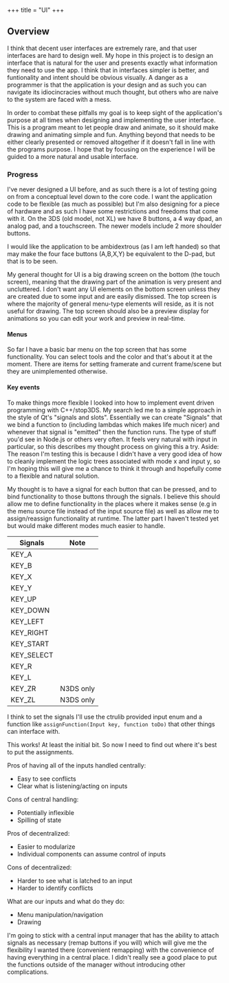 +++
title = "UI"
+++

## Overview

I think that decent user interfaces are extremely rare, and that user interfaces are hard to design well. My hope in this project is to design an interface that is natural for the user and presents exactly what information they need to use the app. I think that in interfaces simpler is better, and funtionality and intent should be obvious visually. A danger as a programmer is that the application is your design and as such you can navigate its idiocincracies without much thought, but others who are naive to the system are faced with a mess.

In order to combat these pitfalls my goal is to keep sight of the application's purpose at all times when designing and implementing the user interface. This is a program meant to let people draw and animate, so it should make drawing and animating simple and fun. Anything beyond that needs to be either clearly presented or removed altogether if it doesn't fall in line with the programs purpose. I hope that by focusing on the experience I will be guided to a more natural and usable interface.

### Progress

I've never designed a UI before, and as such there is a lot of testing going on from a conceptual level down to the core code. I want the application code to be flexible (as much as possible) but I'm also designing for a piece of hardware and as such I have some restrictions and freedoms that come with it. On the 3DS (old model, not XL) we have 8 buttons, a 4 way dpad, an analog pad, and a touchscreen. The newer models include 2 more shoulder buttons.

I would like the application to be ambidextrous (as I am left handed) so that may make the four face buttons (A,B,X,Y) be equivalent to the D-pad, but that is to be seen.

My general thought for UI is a big drawing screen on the bottom (the touch screen), meaning that the drawing part of the animation is very present and uncluttered. I don't want any UI elements on the bottom screen unless they are created due to some input and are easily dismissed. The top screen is where the majority of general menu-type elements will reside, as it is not useful for drawing. The top screen should also be a preview display for animations so you can edit your work and preview in real-time.


#### Menus

So far I have a basic bar menu on the top screen that has some functionality. You can select tools and the color and that's about it at the moment. There are items for setting framerate and current frame/scene but they are unimplemented otherwise.


#### Key events

To make things more flexible I looked into how to implement event driven programming with C++/stop3DS. My search led me to a simple approach in the style of Qt's "signals and slots". Essentially we can create "Signals" that we bind a function to (including lambdas which makes life much nicer) and whenever that signal is "emitted" then the function runs. The type of stuff you'd see in Node.js or others very often. It feels very natural with input in particular, so this describes my thought process on giving this a try. Aside: The reason I'm testing this is because I didn't have a very good idea of how to cleanly implement the logic trees associated with mode x and input y, so I'm hoping this will give me a chance to think it through and hopefully come to a flexible and natural solution.

My thought is to have a signal for each button that can be pressed, and to bind functionality to those buttons through the signals. I believe this should allow me to define functionality in the places where it makes sense (e.g in the menu source file instead of the input source file) as well as allow me to assign/reassign functionality at runtime. The latter part I haven't tested yet but would make different modes much easier to handle.

Signals| Note
-------|------
KEY_A  |
KEY_B  |
KEY_X  |
KEY_Y  |
KEY_UP |
KEY_DOWN |
KEY_LEFT |
KEY_RIGHT |
KEY_START |
KEY_SELECT |
KEY_R |
KEY_L |
KEY_ZR | N3DS only
KEY_ZL | N3DS only

I think to set the signals I'll use the ctrulib provided input enum and a function like `assignFunction(Input key, function toDo)` that other
things can interface with.

This works! At least the initial bit. So now I need to find out where it's best to put the assignments.

Pros of having all of the inputs handled centrally:
* Easy to see conflicts
* Clear what is listening/acting on inputs

Cons of central handling:
* Potentially inflexible
* Spilling of state

Pros of decentralized:
* Easier to modularize
* Individual components can assume control of inputs

Cons of decentralized:
* Harder to see what is latched to an input
* Harder to identify conflicts

What are our inputs and what do they do:

* Menu manipulation/navigation
* Drawing

I'm going to stick with a central input manager that has the ability to attach signals as necessary (remap buttons if you will) which will give me the flexibility I wanted there (convenient remapping) with the convenience of having everything in a central place. I didn't really see a good place to put the functions outside of the manager without introducing other complications.

